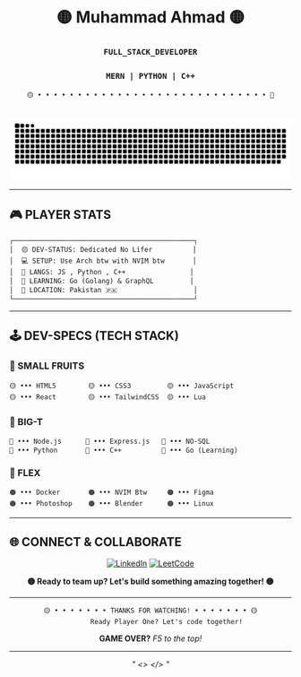 <div align="center">

# 🟡 Muhammad Ahmad 🟡
### `FULL_STACK_DEVELOPER`
### `MERN | PYTHON | C++`

```
🟡 • • • • • • • • • • • • • • • • • • • • • • • • • • • • • 👻
   
```

<img src="https://raw.githubusercontent.com/platane/snk/output/github-contribution-grid-snake-dark.svg" alt="Snake animation" />

</div>

---

## 🎮 PLAYER STATS

```ascii
┌─────────────────────────────────────────────┐
│  🟡 DEV-STATUS: Dedicated No Lifer          │
│  💻 SETUP: Use Arch btw with NVIM btw       │
│  🧠 LANGS: JS , Python , C++                │
│  🌱 LEARNING: Go (Golang) & GraphQL         │
│  📍 LOCATION: Pakistan 🇵🇰                   │
└─────────────────────────────────────────────┘
```

---

## 🕹️ DEV-SPECS (TECH STACK)

### 🍒 SMALL FRUITS
```
🟡 ••• HTML5        🟡 ••• CSS3         🟡 ••• JavaScript
🟡 ••• React        🟡 ••• TailwindCSS  🟡 ••• Lua
```

### 👻 BIG-T
```
🔵 ••• Node.js      🔵 ••• Express.js   🔵 ••• NO-SQL
🔵 ••• Python       🔵 ••• C++          🔵 ••• Go (Learning)
```

### 🍓 FLEX
```
🟠 ••• Docker       🟠 ••• NVIM Btw     🟠 ••• Figma
🟠 ••• Photoshop    🟠 ••• Blender      🟠 ••• Linux
```

---

## 🌐 CONNECT & COLLABORATE

<div align="center">

[![LinkedIn](https://img.shields.io/badge/LinkedIn-0077B5?style=for-the-badge&logo=linkedin&logoColor=white&labelColor=000000)](https://www.linkedin.com/in/ahmedwasim1070/)
[![LeetCode](https://img.shields.io/badge/LeetCode-FFA116?style=for-the-badge&logo=leetcode&logoColor=white&labelColor=000000)](https://leetcode.com/u/ahmedwasim1070/)

**🟡 Ready to team up? Let's build something amazing together! 🟡**

</div>

---

<div align="center">

```
🟡 • • • • • • • THANKS FOR WATCHING! • • • • • • • 🟡
        Ready Player One? Let's code together!
```

**GAME OVER?** *F5 to the top!* 

---

*" <> </> "*

</div>
